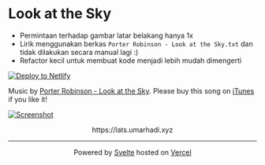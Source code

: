 # Look at the Sky

- Permintaan terhadap gambar latar belakang hanya 1x
- Lirik menggunakan berkas `Porter Robinson - Look at the Sky.txt` dan tidak dilakukan secara manual lagi :)
- Refactor kecil untuk membuat kode menjadi lebih mudah dimengerti

<a href="https://app.netlify.com/start/deploy?repository=https://github.com/umarhadi/look-at-the-sky&amp;stack=cms"><img src="https://www.netlify.com/img/deploy/button.svg" alt="Deploy to Netlify"></a>

Music by [Porter Robinson - Look at the Sky](https://www.youtube.com/watch?v=TJBh_hj6DzE). Please buy this song on [iTunes](https://music.apple.com/id/album/look-at-the-sky/1550626757?i=1550626760) if you like it!

[![Screenshot](https://dl.dropboxusercontent.com/s/zatjbmytd1o1k6h/1611741422368.png)](https://lats.umarhadi.xyz)

<p align="center">
  https://lats.umarhadi.xyz
</p>

---

<div align="center">

Powered by [Svelte](https://svelte.dev) hosted on [Vercel](https://vercel.com)

